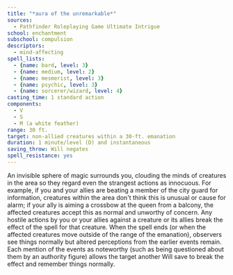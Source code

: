```yaml
---
title: "*aura of the unremarkable*"
sources:
  - Pathfinder Roleplaying Game Ultimate Intrigue
school: enchantment
subschool: compulsion
descriptors:
  - mind-affecting
spell_lists:
  - {name: bard, level: 3}
  - {name: medium, level: 2}
  - {name: mesmerist, level: 3}
  - {name: psychic, level: 3}
  - {name: sorcerer/wizard, level: 4}
casting_time: 1 standard action
components:
  - V
  - S
  - M (a white feather)
range: 30 ft.
target: non-allied creatures within a 30-ft. emanation
duration: 1 minute/level (D) and instantaneous
saving_throw: Will negates
spell_resistance: yes
---
```


An invisible sphere of magic surrounds you, clouding the minds of creatures in the area so they regard even the strangest actions as innocuous. For example, if you and your allies are beating a member of the city guard for information, creatures within the area don't think this is unusual or cause for alarm; if your ally is aiming a crossbow at the queen from a balcony, the affected creatures accept this as normal and unworthy of concern. Any hostile actions by you or your allies against a creature or its allies break the effect of the spell for that creature. When the spell ends (or when the affected creatures move outside of the range of the emanation), observers see things normally but altered perceptions from the earlier events remain. Each mention of the events as noteworthy (such as being questioned about them by an authority figure) allows the target another Will save to break the effect and remember things normally.

